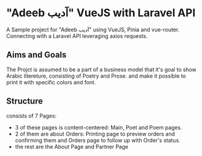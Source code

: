 # "Adeeb آديب" VueJS with Laravel API
A Sample project for "Adeeb آديب" using VueJS, Pinia and vue-router. 
Connecting with a Laravel API leveraging axios requests.

## Aims and Goals

The Projct is assumed to be a part of a business model that it's goal to show Arabic litereture, consisting of Poetry and Prose. and make it possible to print it with specific colors and font.

## Structure

consists of 7 Pages:
- 3 of these pages is content-centered: Main, Poet and Poem pages.
- 2 of them are about Orders: Printing page to preview orders and confirming them and Orders page to follow up with Order's status.
- the rest are the About Page and Partner Page